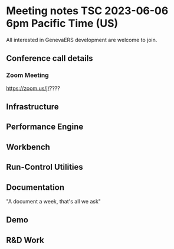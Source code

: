 # Meeting notes TSC 2023-06-06 6pm Pacific Time (US)

All interested in GenevaERS development are welcome to join.

## Conference call details

### Zoom Meeting

https://zoom.us/j/???? 

## Infrastructure

## Performance Engine

## Workbench

## Run-Control Utilities 

## Documentation
"A document a week, that's all we ask" 

## Demo

## R&D Work
